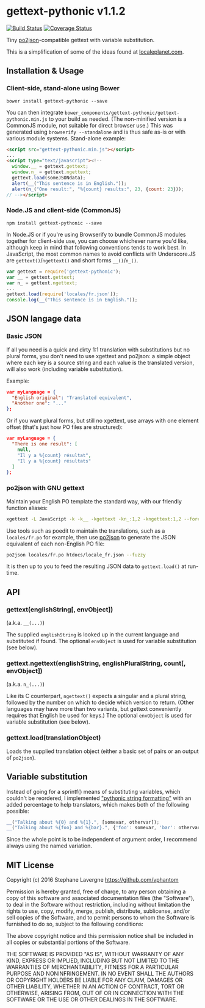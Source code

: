 # gettext-pythonic v1.1.2

[![Build Status](https://travis-ci.org/vphantom/gettext-pythonic.svg?branch=v1.1.2)](https://travis-ci.org/vphantom/gettext-pythonic) [![Coverage Status](https://coveralls.io/repos/github/vphantom/gettext-pythonic/badge.svg?branch=v1.1.2)](https://coveralls.io/github/vphantom/gettext-pythonic?branch=v1.1.2)

Tiny [po2json](https://github.com/mikeedwards/po2json)-compatible gettext with variable substitution.

This is a simplification of some of the ideas found at [localeplanet.com](http://www.localeplanet.com/).


## Installation & Usage

### Client-side, stand-alone using Bower

```shell
bower install gettext-pythonic --save
```

You can then integrate `bower_components/gettext-pythonic/gettext-pythonic.min.js` to your build as needed.  (The non-minified version is a CommonJS module, not suitable for direct browser use.)  This was generated using `browserify --standalone` and is thus safe as-is or with various module systems.  Stand-alone example:

```html
<script src="gettext-pythonic.min.js"></script>
...
<script type="text/javascript"><!--
  window.__ = gettext.gettext;
  window.n_ = gettext.ngettext;
  gettext.load(someJSONdata);
  alert(__("This sentence is in English."));
  alert(n_("One result:", "%{count} results:", 23, {count: 23}));
// --></script>
```

### Node.JS and client-side (CommonJS)

```shell
npm install gettext-pythonic --save
```

In Node.JS or if you're using Browserify to bundle CommonJS modules together for client-side use, you can choose whichever name you'd like, although keep in mind that following conventions tends to work best.  In JavaScript, the most common names to avoid conflicts with Underscore.JS are `gettext()`/`ngettext()` and short forms `__()`/`n_()`.

```js
var gettext = require('gettext-pythonic');
var __ = gettext.gettext;
var n_ = gettext.ngettext;
...
gettext.load(require('locales/fr.json'));
console.log(__("This sentence is in English."));
```


## JSON langage data

### Basic JSON

If all you need is a quick and dirty 1:1 translation with substitutions but no plural forms, you don't need to use xgettext and po2json: a simple object where each key is a source string and each value is the translated version, will also work (including variable substitution).

Example:

```json
var myLanguage = {
  "English original": "Translated equivalent",
  "Another one": "..."
};
```

Or if you want plural forms, but still no xgettext, use arrays with one
element offset (that's just how PO files are structured):

```json
var myLanguage = {
  "There is one result": [
    null,
    "Il y a %{count} résultat",
    "Il y a %{count} résultats"
  ]
};
```

### po2json with GNU gettext

Maintain your English PO template the standard way, with our friendly function aliases:

```sh
xgettext -L JavaScript -k -k__ -kgettext -kn_:1,2 -kngettext:1,2 --force-po -o locales/messages.pot ...files...
```

Use tools such as poedit to maintain the translations, such as a `locales/fr.po` for example, then use [po2json](https://github.com/mikeedwards/po2json) to generate the JSON equivalent of each non-English PO file:

```sh
po2json locales/fr.po htdocs/locale_fr.json --fuzzy
```

It is then up to you to feed the resulting JSON data to `gettext.load()` at run-time.


## API

### gettext(englishString[, envObject])

(a.k.a. `__(...)`)

The supplied `englishString` is looked up in the current language and substituted if found.  The optional `envObject` is used for variable substitution (see below).

### gettext.ngettext(englishString, englishPluralString, count[, envObject])

(a.k.a. `n_(...)`)

Like its C counterpart, `ngettext()` expects a singular and a plural string, followed by the number on which to decide which version to return.  (Other languages may have more than two variants, but gettext conveniently requires that English be used for keys.)  The optional `envObject` is used for variable substitution (see below).

### gettext.load(translationObject)

Loads the supplied translation object (either a basic set of pairs or an output of `po2json`).


## Variable substitution

Instead of going for a sprintf() means of substituting variables, which couldn't be reordered, I implemented ["pythonic string formatting"](http://davedash.com/2010/11/19/pythonic-string-formatting-in-javascript/) with an added percentage to help translators, which makes both of the following possible:

```js
__("Talking about %{0} and %{1}.", [somevar, othervar]);
__("Talking about %{foo} and %{bar}.", {'foo': somevar, 'bar': othervar});
```

Since the whole point is to be independent of argument order, I recommend always using the named variation.

## MIT License

Copyright (c) 2016 Stephane Lavergne <https://github.com/vphantom>

Permission is hereby granted, free of charge, to any person obtaining a copy of this software and associated documentation files (the "Software"), to deal in the Software without restriction, including without limitation the rights to use, copy, modify, merge, publish, distribute, sublicense, and/or sell copies of the Software, and to permit persons to whom the Software is furnished to do so, subject to the following conditions:

The above copyright notice and this permission notice shall be included in all copies or substantial portions of the Software.

THE SOFTWARE IS PROVIDED "AS IS", WITHOUT WARRANTY OF ANY KIND, EXPRESS OR IMPLIED, INCLUDING BUT NOT LIMITED TO THE WARRANTIES OF MERCHANTABILITY, FITNESS FOR A PARTICULAR PURPOSE AND NONINFRINGEMENT. IN NO EVENT SHALL THE AUTHORS OR COPYRIGHT HOLDERS BE LIABLE FOR ANY CLAIM, DAMAGES OR OTHER LIABILITY, WHETHER IN AN ACTION OF CONTRACT, TORT OR OTHERWISE, ARISING FROM, OUT OF OR IN CONNECTION WITH THE SOFTWARE OR THE USE OR OTHER DEALINGS IN THE SOFTWARE.
